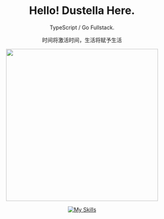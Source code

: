 <div align="center">

# Hello! Dustella Here.

TypeScript / Go Fullstack.

时间将激活时间，生活将赋予生活

<img width="400" src="https://img-cdn.dustella.net/coffeecat.png">

[![My Skills](https://skillicons.dev/icons?i=js,html,css,ts,vue,vite,go,rust,vscode,express,arduino,cloudflare,docker,git,heroku,linux,md,mongodb,mysql,nodejs,docker,ae,cs,flask,gitlab,nuxtjs,sass,vercel,octave,powershell,py,nginx,ps,pr,postgres,redis,sqlite,tailwind,webpack,windicss,wordpress,workers,bash)](https://skillicons.dev)

